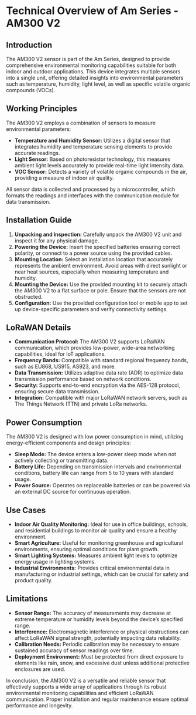 # Technical Overview of Am Series - AM300 V2

## Introduction
The AM300 V2 sensor is part of the Am Series, designed to provide comprehensive environmental monitoring capabilities suitable for both indoor and outdoor applications. This device integrates multiple sensors into a single unit, offering detailed insights into environmental parameters such as temperature, humidity, light level, as well as specific volatile organic compounds (VOCs).

## Working Principles
The AM300 V2 employs a combination of sensors to measure environmental parameters:
- **Temperature and Humidity Sensor:** Utilizes a digital sensor that integrates humidity and temperature sensing elements to provide accurate readings.
- **Light Sensor:** Based on photoresistor technology, this measures ambient light levels accurately to provide real-time light intensity data.
- **VOC Sensor:** Detects a variety of volatile organic compounds in the air, providing a measure of indoor air quality.

All sensor data is collected and processed by a microcontroller, which formats the readings and interfaces with the communication module for data transmission.

## Installation Guide
1. **Unpacking and Inspection:** Carefully unpack the AM300 V2 unit and inspect it for any physical damage.
2. **Powering the Device:** Insert the specified batteries ensuring correct polarity, or connect to a power source using the provided cables.
3. **Mounting Location:** Select an installation location that accurately represents the ambient environment. Avoid areas with direct sunlight or near heat sources, especially when measuring temperature and humidity.
4. **Mounting the Device:** Use the provided mounting kit to securely attach the AM300 V2 to a flat surface or pole. Ensure that the sensors are not obstructed.
5. **Configuration:** Use the provided configuration tool or mobile app to set up device-specific parameters and verify connectivity settings.

## LoRaWAN Details
- **Communication Protocol:** The AM300 V2 supports LoRaWAN communication, which provides low-power, wide-area networking capabilities, ideal for IoT applications.
- **Frequency Bands:** Compatible with standard regional frequency bands, such as EU868, US915, AS923, and more.
- **Data Transmission:** Utilizes adaptive data rate (ADR) to optimize data transmission performance based on network conditions.
- **Security:** Supports end-to-end encryption via the AES-128 protocol, ensuring secure data transmission.
- **Integration:** Compatible with major LoRaWAN network servers, such as The Things Network (TTN) and private LoRa networks.

## Power Consumption
The AM300 V2 is designed with low power consumption in mind, utilizing energy-efficient components and design principles:
- **Sleep Mode:** The device enters a low-power sleep mode when not actively collecting or transmitting data.
- **Battery Life:** Depending on transmission intervals and environmental conditions, battery life can range from 5 to 10 years with standard usage.
- **Power Source:** Operates on replaceable batteries or can be powered via an external DC source for continuous operation.

## Use Cases
- **Indoor Air Quality Monitoring:** Ideal for use in office buildings, schools, and residential buildings to monitor air quality and ensure a healthy environment.
- **Smart Agriculture:** Useful for monitoring greenhouse and agricultural environments, ensuring optimal conditions for plant growth.
- **Smart Lighting Systems:** Measures ambient light levels to optimize energy usage in lighting systems.
- **Industrial Environments:** Provides critical environmental data in manufacturing or industrial settings, which can be crucial for safety and product quality.

## Limitations
- **Sensor Range:** The accuracy of measurements may decrease at extreme temperature or humidity levels beyond the device’s specified range.
- **Interference:** Electromagnetic interference or physical obstructions can affect LoRaWAN signal strength, potentially impacting data reliability.
- **Calibration Needs:** Periodic calibration may be necessary to ensure sustained accuracy of sensor readings over time.
- **Deployment Environment:** Must be protected from direct exposure to elements like rain, snow, and excessive dust unless additional protective enclosures are used.

In conclusion, the AM300 V2 is a versatile and reliable sensor that effectively supports a wide array of applications through its robust environmental monitoring capabilities and efficient LoRaWAN communication. Proper installation and regular maintenance ensure optimal performance and longevity.